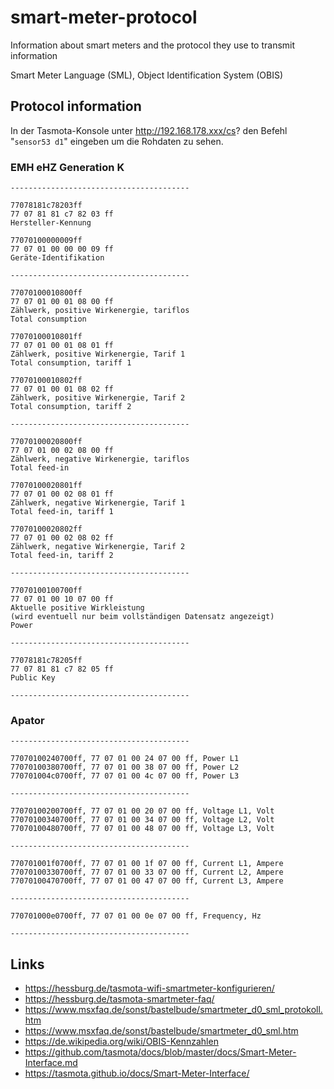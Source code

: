 # smart-meter-protocol
Information about smart meters and the protocol they use to transmit information

Smart Meter Language (SML),
Object Identification System (OBIS)

## Protocol information
In der Tasmota-Konsole unter http://192.168.178.xxx/cs? den Befehl "`sensor53 d1`" eingeben um die Rohdaten zu sehen.

### EMH eHZ Generation K
```
----------------------------------------

77078181c78203ff
77 07 81 81 c7 82 03 ff
Hersteller-Kennung

77070100000009ff
77 07 01 00 00 00 09 ff
Geräte-Identifikation

----------------------------------------

77070100010800ff
77 07 01 00 01 08 00 ff
Zählwerk, positive Wirkenergie, tariflos
Total consumption

77070100010801ff
77 07 01 00 01 08 01 ff
Zählwerk, positive Wirkenergie, Tarif 1
Total consumption, tariff 1

77070100010802ff
77 07 01 00 01 08 02 ff
Zählwerk, positive Wirkenergie, Tarif 2
Total consumption, tariff 2

----------------------------------------

77070100020800ff
77 07 01 00 02 08 00 ff
Zählwerk, negative Wirkenergie, tariflos
Total feed-in

77070100020801ff
77 07 01 00 02 08 01 ff
Zählwerk, negative Wirkenergie, Tarif 1
Total feed-in, tariff 1

77070100020802ff
77 07 01 00 02 08 02 ff
Zählwerk, negative Wirkenergie, Tarif 2
Total feed-in, tariff 2

----------------------------------------

77070100100700ff
77 07 01 00 10 07 00 ff
Aktuelle positive Wirkleistung
(wird eventuell nur beim vollständigen Datensatz angezeigt)
Power

----------------------------------------

77078181c78205ff
77 07 81 81 c7 82 05 ff
Public Key

----------------------------------------
```

### Apator
```
----------------------------------------

77070100240700ff, 77 07 01 00 24 07 00 ff, Power L1
77070100380700ff, 77 07 01 00 38 07 00 ff, Power L2
770701004c0700ff, 77 07 01 00 4c 07 00 ff, Power L3

----------------------------------------

77070100200700ff, 77 07 01 00 20 07 00 ff, Voltage L1, Volt
77070100340700ff, 77 07 01 00 34 07 00 ff, Voltage L2, Volt
77070100480700ff, 77 07 01 00 48 07 00 ff, Voltage L3, Volt

----------------------------------------

770701001f0700ff, 77 07 01 00 1f 07 00 ff, Current L1, Ampere
77070100330700ff, 77 07 01 00 33 07 00 ff, Current L2, Ampere
77070100470700ff, 77 07 01 00 47 07 00 ff, Current L3, Ampere

----------------------------------------

770701000e0700ff, 77 07 01 00 0e 07 00 ff, Frequency, Hz

----------------------------------------
```

## Links
- https://hessburg.de/tasmota-wifi-smartmeter-konfigurieren/
- https://hessburg.de/tasmota-smartmeter-faq/
- https://www.msxfaq.de/sonst/bastelbude/smartmeter_d0_sml_protokoll.htm
- https://www.msxfaq.de/sonst/bastelbude/smartmeter_d0_sml.htm
- https://de.wikipedia.org/wiki/OBIS-Kennzahlen
- https://github.com/tasmota/docs/blob/master/docs/Smart-Meter-Interface.md
- https://tasmota.github.io/docs/Smart-Meter-Interface/
